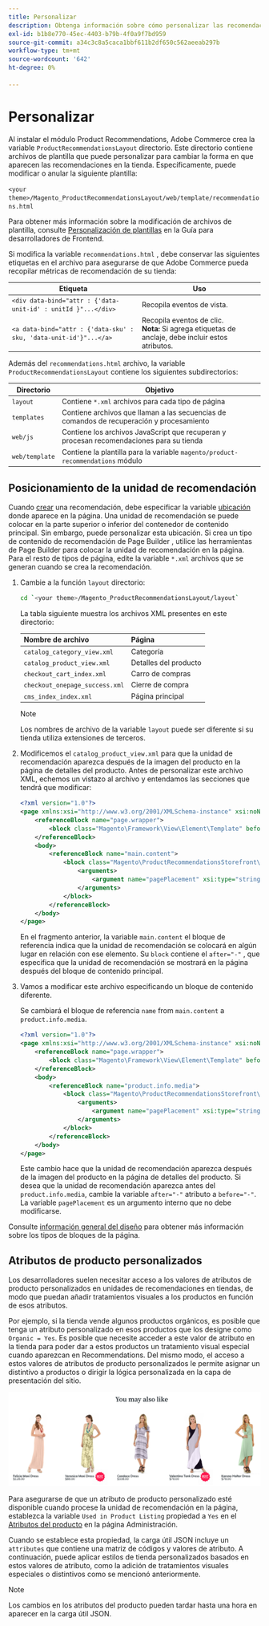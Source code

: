```yaml
---
title: Personalizar
description: Obtenga información sobre cómo personalizar las recomendaciones de productos.
exl-id: b1b8e770-45ec-4403-b79b-4f0a9f7bd959
source-git-commit: a34c3c8a5caca1bbf611b2df650c562aeeab297b
workflow-type: tm+mt
source-wordcount: '642'
ht-degree: 0%

---
```


# Personalizar

Al instalar el módulo Product Recommendations, Adobe Commerce crea la variable `ProductRecommendationsLayout` directorio. Este directorio contiene archivos de plantilla que puede personalizar para cambiar la forma en que aparecen las recomendaciones en la tienda. Específicamente, puede modificar o anular la siguiente plantilla:

`<your theme>/Magento_ProductRecommendationsLayout/web/template/recommendations.html`

Para obtener más información sobre la modificación de archivos de plantilla, consulte [Personalización de plantillas](https://developer.adobe.com/commerce/frontend-core/guide/templates/walkthrough/) en la Guía para desarrolladores de Frontend.

Si modifica la variable `recommendations.html` , debe conservar las siguientes etiquetas en el archivo para asegurarse de que Adobe Commerce pueda recopilar métricas de recomendación de su tienda:

| Etiqueta | Uso |
|---|---|
| `<div data-bind="attr : {'data-unit-id' : unitId }"...</div>` | Recopila eventos de vista. |
| `<a data-bind="attr : {'data-sku' : sku, 'data-unit-id'}"...</a>` | Recopila eventos de clic. <br/>**Nota:** Si agrega etiquetas de anclaje, debe incluir estos atributos. |

Además del `recommendations.html` archivo, la variable `ProductRecommendationsLayout` contiene los siguientes subdirectorios:

| Directorio | Objetivo |
|---|---|
| `layout` | Contiene `*.xml` archivos para cada tipo de página |
| `templates` | Contiene archivos que llaman a las secuencias de comandos de recuperación y procesamiento |
| `web/js` | Contiene los archivos JavaScript que recuperan y procesan recomendaciones para su tienda |
| `web/template` | Contiene la plantilla para la variable `magento/product-recommendations` módulo |

## Posicionamiento de la unidad de recomendación

Cuando [crear](create.md) una recomendación, debe especificar la variable [ubicación](placement.md) donde aparece en la página. Una unidad de recomendación se puede colocar en la parte superior o inferior del contenedor de contenido principal. Sin embargo, puede personalizar esta ubicación. Si crea un tipo de contenido de recomendación de Page Builder , utilice las herramientas de Page Builder para colocar la unidad de recomendación en la página. Para el resto de tipos de página, edite la variable `*.xml` archivos que se generan cuando se crea la recomendación.

1. Cambie a la función `layout` directorio:

   ```bash
   cd `<your theme>/Magento_ProductRecommendationsLayout/layout`
   ```

   La tabla siguiente muestra los archivos XML presentes en este directorio:

   | Nombre de archivo | Página |
   |---|---|
   | `catalog_category_view.xml` | Categoría |
   | `catalog_product_view.xml` | Detalles del producto |
   | `checkout_cart_index.xml` | Carro de compras |
   | `checkout_onepage_success.xml` | Cierre de compra |
   | `cms_index_index.xml` | Página principal |

   >[!NOTE]
   >
   >Los nombres de archivo de la variable `layout` puede ser diferente si su tienda utiliza extensiones de terceros.

1. Modificemos el `catalog_product_view.xml` para que la unidad de recomendación aparezca después de la imagen del producto en la página de detalles del producto. Antes de personalizar este archivo XML, echemos un vistazo al archivo y entendamos las secciones que tendrá que modificar:

   ```xml
   <?xml version="1.0"?>
   <page xmlns:xsi="http://www.w3.org/2001/XMLSchema-instance" xsi:noNamespaceSchemaLocation="urn:magento:framework:View/Layout/etc/page_configuration.xsd">
       <referenceBlock name="page.wrapper">
           <block class="Magento\Framework\View\Element\Template" before="-" name="product_recommendations_fetcher" template="Magento_ProductRecommendationsStorefront::fetcher.phtml" />
       </referenceBlock>
       <body>
           <referenceBlock name="main.content">
               <block class="Magento\ProductRecommendationsStorefront\Block\Renderer" after="-" name="product_recommendations_product_below_content" template="Magento_ProductRecommendationsStorefront::renderer.phtml">
                   <arguments>
                       <argument name="pagePlacement" xsi:type="string">below-main-content</argument>
                   </arguments>
               </block>
           </referenceBlock>
       </body>
   </page>
   ```

   En el fragmento anterior, la variable `main.content` el bloque de referencia indica que la unidad de recomendación se colocará en algún lugar en relación con ese elemento. Su `block` contiene el `after="-"` , que especifica que la unidad de recomendación se mostrará en la página después del bloque de contenido principal.

1. Vamos a modificar este archivo especificando un bloque de contenido diferente.

   Se cambiará el bloque de referencia `name` from `main.content` a `product.info.media`.

   ```xml
   <?xml version="1.0"?>
   <page xmlns:xsi="http://www.w3.org/2001/XMLSchema-instance" xsi:noNamespaceSchemaLocation="urn:magento:framework:View/Layout/etc/page_configuration.xsd">
       <referenceBlock name="page.wrapper">
           <block class="Magento\Framework\View\Element\Template" before="-" name="product_recommendations_fetcher" template="Magento_ProductRecommendationsStorefront::fetcher.phtml" />
       </referenceBlock>
       <body>
           <referenceBlock name="product.info.media">
               <block class="Magento\ProductRecommendationsStorefront\Block\Renderer" after="-" name="product_recommendations_product_below_content" template="Magento_ProductRecommendationsStorefront::renderer.phtml">
                   <arguments>
                       <argument name="pagePlacement" xsi:type="string">below-main-content</argument>
                   </arguments>
               </block>
           </referenceBlock>
       </body>
   </page>
   ```

   Este cambio hace que la unidad de recomendación aparezca después de la imagen del producto en la página de detalles del producto. Si desea que la unidad de recomendación aparezca antes del `product.info.media`, cambie la variable `after="-"` atributo a `before="-"`. La variable `pagePlacement` es un argumento interno que no debe modificarse.

Consulte [información general del diseño](https://developer.adobe.com/commerce/frontend-core/guide/layouts/) para obtener más información sobre los tipos de bloques de la página.

## Atributos de producto personalizados

Los desarrolladores suelen necesitar acceso a los valores de atributos de producto personalizados en unidades de recomendaciones en tiendas, de modo que puedan añadir tratamientos visuales a los productos en función de esos atributos.

Por ejemplo, si la tienda vende algunos productos orgánicos, es posible que tenga un atributo personalizado en esos productos que los designe como `Organic = Yes`. Es posible que necesite acceder a este valor de atributo en la tienda para poder dar a estos productos un tratamiento visual especial cuando aparezcan en Recommendations. Del mismo modo, el acceso a estos valores de atributos de producto personalizados le permite asignar un distintivo a productos o dirigir la lógica personalizada en la capa de presentación del sitio.

![Agregar distintivo](assets/unit-custom.png)

Para asegurarse de que un atributo de producto personalizado esté disponible cuando procese la unidad de recomendación en la página, establezca la variable `Used in Product Listing` propiedad a `Yes` en el [Atributos del producto](https://experienceleague.adobe.com/docs/commerce-admin/catalog/product-attributes/create/attribute-product-create.html) en la página Administración.

Cuando se establece esta propiedad, la carga útil JSON incluye un `attributes` que contiene una matriz de códigos y valores de atributo. A continuación, puede aplicar estilos de tienda personalizados basados en estos valores de atributo, como la adición de tratamientos visuales especiales o distintivos como se mencionó anteriormente.

>[!NOTE]
>
>Los cambios en los atributos del producto pueden tardar hasta una hora en aparecer en la carga útil JSON.
